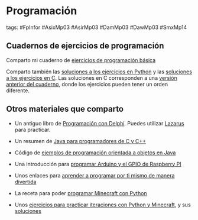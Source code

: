 # Programación

tags: #FpInfor #AsixMp03 #AsirMp03 #DamMp03 #DawMp03 #SmxMp14

## Cuadernos de ejercicios de programación

Comparto mi cuaderno de [ejercicios de programación básica](PB_Practicas_Python.pdf)

Comparto también las [soluciones a los ejercicios en Python](PB_Soluciones_Python.tar.bz2) y las [soluciones a los ejercicios en C](PB_Soluciones_C.tar.bz2). Las soluciones en C corresponden a una [versión anterior del cuaderno](PB_Practicas_C.pdf), donde los ejercicios pueden tener un orden diferente.

## Otros materiales que comparto

 * Un antiguo libro de [Programación con Delphi](PV_Delphi.pdf). Puedes utilizar [Lazarus](https://www.lazarus-ide.org/) para practicar.

 * Un resumen de [Java para programadores de C y C++](Java.pdf)

 * Código de [ejemplos de programación orientada a objetos en Java](POO_Soluciones_Java.tar.bz2)

 * Una introducción para [programar Arduino y el GPIO de Raspberry PI](PB_Arduino_Raspberry.pdf)

 * Unos enlaces para [aprender a programar por ti mismo de manera divertida](motivar.md)

 * La receta para poder [programar Minecraft con Python](minecraft.md)

 * Unos [ejercicios para practicar iteraciones con Python y Minecraft](minecraft_bucles.md), y sus [soluciones](minecraft_bucles.tar.bz2)
